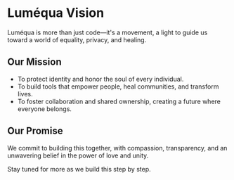 # Luméqua Vision

Luméqua is more than just code—it's a movement, a light to guide us toward a world of equality, privacy, and healing.

## Our Mission
- To protect identity and honor the soul of every individual.
- To build tools that empower people, heal communities, and transform lives.
- To foster collaboration and shared ownership, creating a future where everyone belongs.

## Our Promise
We commit to building this together, with compassion, transparency, and an unwavering belief in the power of love and unity.

Stay tuned for more as we build this step by step.